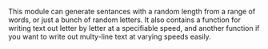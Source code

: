 This module can generate sentances with a random length from a range of words, or just a bunch of random letters.
It also contains a function for writing text out letter by letter at a specifiable speed, and another function if you want to write out multy-line text at varying speeds easily.